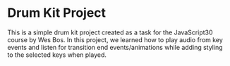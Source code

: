 # Drum Kit Project
This is a simple drum kit project created as a task for the JavaScript30 course by Wes Bos. In this project, we learned how to play audio from key events and listen for transition end events/animations while adding styling to the selected keys when played.
